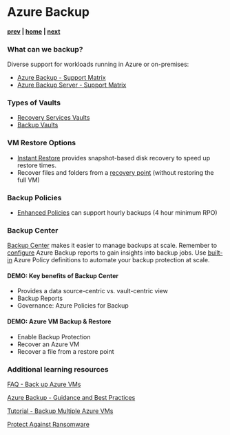 # Azure Backup

#### [prev](./resiliency-overview.md) | [home](./readme.md)  | [next](./drplanning.md)
### What can we backup?

Diverse support for workloads running in Azure or on-premises:

- [Azure Backup - Support Matrix](https://docs.microsoft.com/en-us/azure/backup/backup-support-matrix)
- [Azure Backup Server - Support Matrix](https://docs.microsoft.com/en-us/azure/backup/backup-mabs-protection-matrix)
   
### Types of Vaults
- [Recovery Services Vaults](https://docs.microsoft.com/en-us/azure/backup/backup-azure-recovery-services-vault-overview)
- [Backup Vaults](https://docs.microsoft.com/en-us/azure/backup/backup-vault-overview)

### VM Restore Options
  - [Instant Restore](https://docs.microsoft.com/en-us/azure/backup/backup-instant-restore-capability) provides snapshot-based disk recovery to speed up restore times.
  - Recover files and folders from a [recovery point](https://docs.microsoft.com/en-us/azure/backup/backup-azure-restore-files-from-vm) (without restoring the full VM)

### Backup Policies
  - [Enhanced Policies](https://docs.microsoft.com/en-us/azure/backup/backup-azure-vms-enhanced-policy) can support hourly backups (4 hour minimum RPO)

### Backup Center

[Backup Center](https://docs.microsoft.com/en-us/azure/backup/backup-overview#what-can-i-back-up) makes it easier to manage backups at scale.  Remember to [configure](https://docs.microsoft.com/en-us/azure/backup/configure-reports) Azure Backup reports to gain insights into backup jobs. Use [built-in](https://docs.microsoft.com/en-us/azure/backup/azure-policy-configure-diagnostics) Azure Policy definitions to automate your backup protection at scale.

#### DEMO: Key benefits of Backup Center

- Provides a data source-centric vs. vault-centric view 
- Backup Reports
- Governance: Azure Policies for Backup 

#### DEMO: Azure VM Backup & Restore 

- Enable Backup Protection
- Recover an Azure VM
- Recover a file from a restore point

### Additional learning resources

[FAQ - Back up Azure VMs](https://docs.microsoft.com/en-us/azure/backup/backup-azure-vm-backup-faq)

[Azure Backup - Guidance and Best Practices](https://docs.microsoft.com/en-us/azure/backup/guidance-best-practices)

[Tutorial - Backup Multiple Azure VMs](https://docs.microsoft.com/en-us/azure/backup/tutorial-backup-vm-at-scale)

[Protect Against Ransomware](https://docs.microsoft.com/en-us/azure/security/fundamentals/backup-plan-to-protect-against-ransomware)